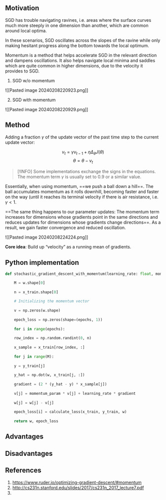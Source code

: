 ## Motivation
SGD has trouble navigating ravines, i.e. areas where the surface curves much more steeply in one dimension than another, which are common around local optima.

In these scenarios, SGD oscillates across the slopes of the ravine while only making hesitant progress along the bottom towards the local optimum.

Momentum is a method that helps accelerate SGD in the relevant direction and dampens oscillations. It also helps navigate local minima and saddles which are quite common in higher dimensions, due to the velocity it provides to SGD.

1. SGD w/o momentum

![[Pasted image 20240208220923.png]]

2. SGD with momentum

![[Pasted image 20240208220929.png]]
## Method
Adding a fraction $\gamma$ of the update vector of the past time step to the current update vector:

$$
v_t = \gamma v_{t-1} + \eta\Delta_{\theta}J(\theta)
$$
$$
\theta = \theta - v_t
$$
>[!INFO] 
> Some implementations exchange the signs in the equations. The momentum term $\gamma$ is usually set to 0.9 or a similar value.

Essentially, when using momentum, ==we push a ball down a hill==. The ball accumulates momentum as it rolls downhill, becoming faster and faster on the way (until it reaches its terminal velocity if there is air resistance, i.e. $\gamma<1$.

==The same thing happens to our parameter updates: The momentum term increases for dimensions whose gradients point in the same directions and reduces updates for dimensions whose gradients change directions==. As a result, we gain faster convergence and reduced oscillation.

![[Pasted image 20240208224224.png]]


**Core idea**: Build up “velocity” as a running mean of gradients.

## Python implementation

```python
def stochastic_gradient_descent_with_momentum(learning_rate: float, momentum_param: float, epochs: int, w, x_train, y_train):

	M = w.shape[0]
	
	n = x_train.shape[0]
	
	# Initializing the momentum vector
	
	v = np.zeros(w.shape)
	
	epoch_loss = np.zeros(shape=(epochs, 1))
	
	for i in range(epochs):
	
	row_index = np.random.randint(0, n)
	
	x_sample = x_train[row_index, :]
	
	for j in range(M):
	
	y = y_train[j]
	
	y_hat = np.dot(w, x_train[j, :])
	
	gradient = (2 * (y_hat - y) * x_sample[j])
	
	v[j] = momentum_param * v[j] + learning_rate * gradient
	
	w[j] = w[j] - v[j]
	
	epoch_loss[i] = calculate_loss(x_train, y_train, w)
	
	return w, epoch_loss
```


## Advantages



## Disadvantages


## References
1. https://www.ruder.io/optimizing-gradient-descent/#momentum
2. http://cs231n.stanford.edu/slides/2017/cs231n_2017_lecture7.pdf
3. 